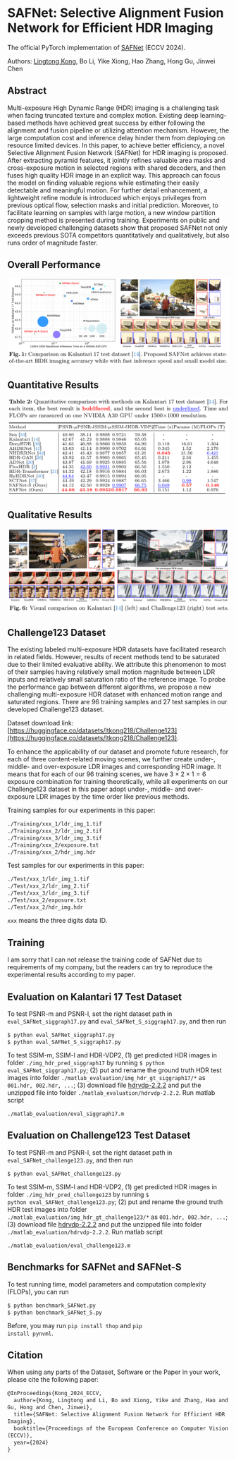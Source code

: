 # SAFNet: Selective Alignment Fusion Network for Efficient HDR Imaging
The official PyTorch implementation of [SAFNet](https://arxiv.org/abs/2407.16308) (ECCV 2024).

Authors: [Lingtong Kong](https://scholar.google.com.hk/citations?user=KKzKc_8AAAAJ&hl=zh-CN), Bo Li, Yike Xiong, Hao Zhang, Hong Gu, Jinwei Chen


## Abstract
Multi-exposure High Dynamic Range (HDR) imaging is a challenging task when facing truncated texture and complex motion. Existing deep learning-based methods have achieved great success by either following the alignment and fusion pipeline or utilizing attention mechanism. However, the large computation cost and inference delay hinder them from deploying on resource limited devices. In this paper, to achieve better efficiency, a novel Selective Alignment Fusion Network (SAFNet) for HDR imaging is proposed. After extracting pyramid features, it jointly refines valuable area masks and cross-exposure motion in selected regions with shared decoders, and then fuses high quality HDR image in an explicit way. This approach can focus the model on finding valuable regions while estimating their easily detectable and meaningful motion. For further detail enhancement, a lightweight refine module is introduced which enjoys privileges from previous optical flow, selection masks and initial prediction. Moreover, to facilitate learning on samples with large motion, a new window partition cropping method is presented during training. Experiments on public and newly developed challenging datasets show that proposed SAFNet not only exceeds previous SOTA competitors quantitatively and qualitatively, but also runs order of magnitude faster.

## Overall Performance

![](./data/fig1.PNG)

## Quantitative Results

![](./data/fig2.PNG)

## Qualitative Results

![](./data/fig3.PNG)

## Challenge123 Dataset
The existing labeled multi-exposure HDR datasets have facilitated research in related fields. However, results of recent methods tend to be saturated due to their limited evaluative ability. We attribute this phenomenon to most of their samples having relatively small motion magnitude between LDR inputs and relatively small saturation ratio of the reference image. To probe the performance gap between different algorithms, we propose a new challenging multi-exposure HDR dataset with enhanced motion range and saturated regions. There are 96 training samples and 27 test samples in our developed Challenge123 dataset.

Dataset download link: [https://huggingface.co/datasets/ltkong218/Challenge123](https://huggingface.co/datasets/ltkong218/Challenge123).

To enhance the applicability of our dataset and promote future research, for each of three content-related moving scenes, we further create under-, middle- and over-exposure LDR images and corresponding HDR image. It means that for each of our 96 training scenes, we have $3 \times 2 \times 1 = 6$ exposure combination for training theoretically, while all experiments on our Challenge123 dataset in this paper adopt under-, middle- and over-exposure LDR images by the time order like previous methods.

Training samples for our experiments in this paper:
<pre><code>./Training/xxx_1/ldr_img_1.tif</code>
<code>./Training/xxx_2/ldr_img_2.tif</code>
<code>./Training/xxx_3/ldr_img_3.tif</code>
<code>./Training/xxx_2/exposure.txt</code>
<code>./Training/xxx_2/hdr_img.hdr</code></pre>

Test samples for our experiments in this paper:
<pre><code>./Test/xxx_1/ldr_img_1.tif</code>
<code>./Test/xxx_2/ldr_img_2.tif</code>
<code>./Test/xxx_3/ldr_img_3.tif</code>
<code>./Test/xxx_2/exposure.txt</code>
<code>./Test/xxx_2/hdr_img.hdr</code></pre>

<code>xxx</code> means the three digits data ID.

## Training
I am sorry that I can not release the training code of SAFNet due to requirements of my company, but the readers can try to reproduce the experimental results according to my paper.

## Evaluation on Kalantari 17 Test Dataset
To test PSNR-m and PSNR-l, set the right dataset path in <code>eval_SAFNet_siggraph17.py</code> and <code>eval_SAFNet_S_siggraph17.py</code>, and then run
<pre><code>$ python eval_SAFNet_siggraph17.py</code>
<code>$ python eval_SAFNet_S_siggraph17.py</code></pre>
To test SSIM-m, SSIM-l and HDR-VDP2, (1) get predicted HDR images in folder <code>./img_hdr_pred_siggraph17</code> by running <code>$ python eval_SAFNet_siggraph17.py</code>; (2) put and rename the ground truth HDR test images into folder <code>./matlab_evaluation/img_hdr_gt_siggraph17/*</code> as <code>001.hdr, 002.hdr, ...</code>; (3) download file [hdrvdp-2.2.2](https://sourceforge.net/projects/hdrvdp/files/hdrvdp/2.2.2/hdrvdp-2.2.2.zip/download) and put the unzipped file into folder <code>./matlab_evaluation/hdrvdp-2.2.2</code>. Run matlab script
<pre><code>./matlab_evaluation/eval_siggraph17.m</code></pre>

## Evaluation on Challenge123 Test Dataset
To test PSNR-m and PSNR-l, set the right dataset path in <code>eval_SAFNet_challenge123.py</code>, and then run
<pre><code>$ python eval_SAFNet_challenge123.py</code></pre>
To test SSIM-m, SSIM-l and HDR-VDP2, (1) get predicted HDR images in folder <code>./img_hdr_pred_challenge123</code> by running <code>$ python eval_SAFNet_challenge123.py</code>; (2) put and rename the ground truth HDR test images into folder <code>./matlab_evaluation/img_hdr_gt_challenge123/*</code> as <code>001.hdr, 002.hdr, ...</code>; (3) download file [hdrvdp-2.2.2](https://sourceforge.net/projects/hdrvdp/files/hdrvdp/2.2.2/hdrvdp-2.2.2.zip/download) and put the unzipped file into folder <code>./matlab_evaluation/hdrvdp-2.2.2</code>. Run matlab script
<pre><code>./matlab_evaluation/eval_challenge123.m</code></pre>

## Benchmarks for SAFNet and SAFNet-S
To test running time, model parameters and computation complexity (FLOPs), you can run
<pre><code>$ python benchmark_SAFNet.py</code>
<code>$ python benchmark_SAFNet_S.py</code></pre>
Before, you may run <code>pip install thop</code> and <code>pip install pynvml</code>.

## Citation
When using any parts of the Dataset, Software or the Paper in your work, please cite the following paper:
<pre><code>@InProceedings{Kong_2024_ECCV, 
  author={Kong, Lingtong and Li, Bo and Xiong, Yike and Zhang, Hao and Gu, Hong and Chen, Jinwei}, 
  title={SAFNet: Selective Alignment Fusion Network for Efficient HDR Imaging}, 
  booktitle={Proceedings of the European Conference on Computer Vision (ECCV)}, 
  year={2024}
}</code></pre>
